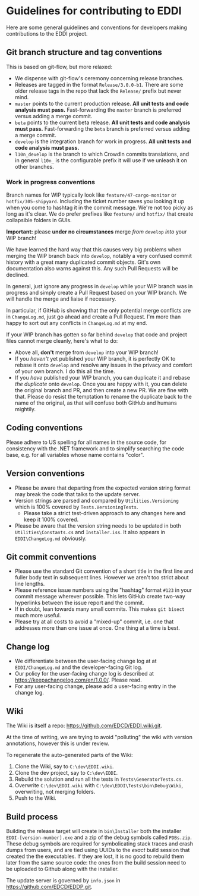 # Guidelines for contributing to EDDI

Here are some general guidelines and conventions for developers making contributions to the EDDI project.

## Git branch structure and tag conventions

This is based on git-flow, but more relaxed:

  * We dispense with git-flow's ceremony concerning release branches.
  * Releases are tagged in the format `Release/3.0.0-b1`. There are some older release tags in the repo that lack the `Release/` prefix but never mind.
  * `master` points to the current production release. **All unit tests and code analysis must pass.** Fast-forwarding the `master` branch is preferred versus adding a merge commit.
  * `beta` points to the current beta release. **All unit tests and code analysis must pass.** Fast-forwarding the `beta` branch is preferred versus adding a merge commit.
  * `develop` is the integration branch for work in progress. **All unit tests and code analysis must pass.**
  * `l10n_develop` is the branch to which CrowdIn commits translations, and in general `l10n_` is the configurable prefix it will use if we unleash it on other branches.

### Work in progress conventions

Branch names for WIP typically look like `feature/47-cargo-monitor` or `hotfix/305-shipyard`. Including the ticket number saves you looking it up when you come to hashtag it in the commit message. We're not too picky as long as it's clear. We do prefer prefixes like `feature/` and `hotfix/` that create collapsible folders in GUIs.

**Important:** please **under no circumstances** merge *from* `develop` *into* your WIP branch! 

We have learned the hard way that this causes very big problems when merging the WIP branch back into `develop`, notably a very confused commit history with a great many duplicated commit objects. Git's own documentation also warns against this. Any such Pull Requests will be declined.

In general, just ignore any progress in `develop` while your WIP branch was in progress and simply create a Pull Request based on your WIP branch. We will handle the merge and liaise if necessary.

In particular, if GitHub is showing that the only potential merge conflicts are in `ChangeLog.md`, just go ahead and create a Pull Request. I'm more than happy to sort out any conflicts in `ChangeLog.md` at my end.

If your WIP branch has gotten so far behind `develop` that code and project files cannot merge cleanly, here's what to do:

  * Above all, **don't** merge from `develop` into your WIP branch!
  * If you *haven't* yet published your WIP branch, it is perfectly OK to rebase it onto `develop` and resolve any issues in the privacy and comfort of your own branch. I do this all the time.
  * If you *have* published your WIP branch, you can duplicate it and rebase *the duplicate* onto `develop`. Once you are happy with it, you can delete the original branch and PR, and then create a new PR. We are fine with that. Please do resist the temptation to rename the duplicate back to the name of the original, as that will confuse both GitHub and humans mightily.

## Coding conventions

Please adhere to US spelling for all names in the source code, for consistency with the .NET framework and to simplify searching the code base, e.g. for all variables whose name contains "color".

## Version conventions
  * Please be aware that departing from the expected version string format may break the code that talks to the update server.
  * Version strings are parsed and compared by `Utilities.Versioning` which is 100% covered by `Tests.VersioningTests`.
    * Please take a strict test-driven approach to any changes here and keep it 100% covered.
  * Please be aware that the version string needs to be updated in both `Utilities\Constants.cs` and `Installer.iss`. It also appears in `EDDI\ChangeLog.md` obviously.

## Git commit conventions
  * Please use the standard Git convention of a short title in the first line and fuller body text in subsequent lines. However we aren't too strict about line lengths.
  * Please reference issue numbers using the "hashtag" format `#123` in your commit message wherever possible. This lets GitHub create two-way hyperlinks between the issue report and the commit.
  * If in doubt, lean towards many small commits. This makes `git bisect` much more useful.
  * Please try at all costs to avoid a "mixed-up" commit, i.e. one that addresses more than one issue at once. One thing at a time is best. 

## Change log
  * We differentiate between the user-facing change log at at `EDDI/ChangeLog.md` and the developer-facing Git log.
  * Our policy for the user-facing change log is described at https://keepachangelog.com/en/1.0.0/. Please read.
  * For any user-facing change, please add a user-facing entry in the change log.

## Wiki

The Wiki is itself a repo: https://github.com/EDCD/EDDI.wiki.git.

At the time of writing, we are trying to avoid "polluting" the wiki with version annotations, however this is under review.

To regenerate the auto-generated parts of the Wiki:

1. Clone the Wiki, say to `C:\dev\EDDI.wiki`.
2. Clone the dev project, say to `C:\dev\EDDI`.
3. Rebuild the solution and run all the tests in `Tests\GeneratorTests.cs`.
4. Overwrite `C:\dev\EDDI.wiki` with `C:\dev\EDDI\Tests\bin\Debug\Wiki`, overwriting, not merging folders.
5. Push to the Wiki.

## Build process

Building the release target will create in `bin\Installer` both the installer `EDDI-[version-number].exe` and a zip of the debug symbols called `PDBs.zip`. These debug symbols are required for symbolicating stack traces and crash dumps from users, and are tied using UUIDs to the *exact* build session that created the the executables. If they are lost, it is no good to rebuild them later from the same source code: the ones from the build session need to be uploaded to Github along with the installer.

The update server is governed by `info.json` in https://github.com/EDCD/EDDP.git.
